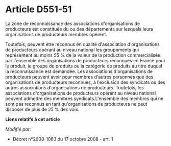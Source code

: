 # Article D551-51

La zone de reconnaissance des associations d'organisations de producteurs est constituée du ou des départements sur lesquels
leurs organisations de producteurs membres opèrent. 

Toutefois, peuvent être reconnus en qualité d'association d'organisations de producteurs opérant au niveau national les
groupements qui représentent au moins 55 % de la valeur de la production commercialisée par l'ensemble des organisations de
producteurs reconnues en France pour le produit, le groupe de produits ou la catégorie de produits au titre duquel la
reconnaissance est demandée. Les associations d'organisations de producteurs peuvent avoir pour membres d'autres personnes
que des organisations de producteurs reconnues, à l'exclusion des syndicats ou des autres associations d'organisations de
producteurs. Toutefois, les associations d'organisations de producteurs opérant au niveau national peuvent admettre des
membres syndicats.L'ensemble des membres qui ne sont pas reconnus en tant qu'organisations de producteurs ne peut disposer de
plus de 25 % des voix.

**Liens relatifs à cet article**

_Modifié par_:

  - Décret n°2008-1063 du 17 octobre 2008 - art. 1
